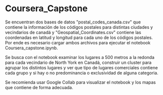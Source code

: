 # Coursera_Capstone

Se encuentran dos bases de datos "postal_codes_canada.csv" que contiene la información de los códigos postales para distintas ciudades y vecindarios de canadá y "Geospatial_Coordinates.csv" contiene las coordenadas en latitud y longitud para cada uno de los códigos postales. Por ende es necesario cargar ambos archivos para ejecutar el notebook Coursera_capstone.ipynb.

Se busca con el notebook examinar los lugares a 500 metros a la redonda para cada vecindario de North York en Canadá, construir un cluster para agrupar los distintos lugares y ver que tipo de lugares comerciales contiene cada grupo y si hay o no predominancia o exclusividad de alguna categoria.

Se recomienda usar Google Collab para visualizar el notebook y los mapas que contiene de forma adecuada.
